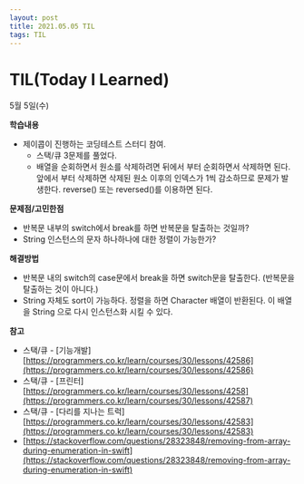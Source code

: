 ```yaml
---
layout: post
title: 2021.05.05 TIL
tags: TIL
---
```

# **TIL(Today I Learned)**

5월 5일(수)

**학습내용**

- 제이콥이 진행하는 코딩테스트 스터디 참여.
    - 스택/큐 3문제를 풀었다.
    - 배열을 순회하면서 원소를 삭제하려면 뒤에서 부터 순회하면서 삭제하면 된다. 앞에서 부터 삭제하면 삭제된 원소 이후의 인덱스가 1씩 감소하므로 문제가 발생한다. reverse() 또는 reversed()를 이용하면 된다.

**문제점/고민한점**

- 반복문 내부의 switch에서 break를 하면 반복문을 탈출하는 것일까?
- String 인스턴스의 문자 하나하나에 대한 정렬이 가능한가?

**해결방법**

- 반복문 내의 switch의 case문에서 break을 하면 switch문을 탈출한다. (반복문을 탈출하는 것이 아니다.)
- String 자체도 sort이 가능하다. 정렬을 하면 Character 배열이 반환된다. 이 배열을 String 으로 다시 인스턴스화 시킬 수 있다.

**참고**

- 스택/큐 - [기능개발] [https://programmers.co.kr/learn/courses/30/lessons/42586](https://programmers.co.kr/learn/courses/30/lessons/42586)
- 스택/큐 - [프린터] [https://programmers.co.kr/learn/courses/30/lessons/4258](https://programmers.co.kr/learn/courses/30/lessons/42587)
- 스택/큐 - [다리를 지나는 트럭] [https://programmers.co.kr/learn/courses/30/lessons/42583](https://programmers.co.kr/learn/courses/30/lessons/42583)
- [https://stackoverflow.com/questions/28323848/removing-from-array-during-enumeration-in-swift](https://stackoverflow.com/questions/28323848/removing-from-array-during-enumeration-in-swift)
